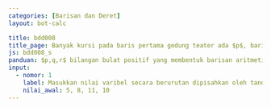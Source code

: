 ```yaml
---
categories: [Barisan dan Deret]
layout: bot-calc

title: bdd008
title_page: Banyak kursi pada baris pertama gedung teater ada $p$, baris kedua ada $q$, baris ketiga ada $r$, dan seterusnya. Jika ada $t$ baris kursi, tentukan total kursi yang ada di teater tersebut
js: bdd008_s
panduan: $p,q,r$ bilangan bulat positif yang membentuk barisan aritmetika dengan beda positif. $t$ adalah bilangan bulat yang lebih besar dari $3$
input:
  - nomor: 1
    label: Masukkan nilai varibel secara berurutan dipisahkan oleh tanda koma
    nilai_awal: 5, 8, 11, 10
---
```

